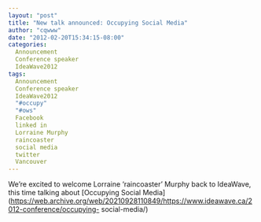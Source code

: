 ```yaml
---
layout: "post"
title: "New talk announced: Occupying Social Media"
author: "cqwww"
date: "2012-02-20T15:34:15-08:00"
categories:
  Announcement
  Conference speaker
  IdeaWave2012
tags: 
  Announcement
  Conference speaker
  IdeaWave2012
  "#occupy"
  "#ows"
  Facebook
  linked in
  Lorraine Murphy
  raincoaster
  social media
  twitter
  Vancouver
---
```


We’re excited to welcome Lorraine ‘raincoaster’ Murphy back to IdeaWave, this
time talking about [Occupying Social
Media](https://web.archive.org/web/20210928110849/https://www.ideawave.ca/2012-conference/occupying-
social-media/)


[//]: # (Retrieved from https://web.archive.org/web/20211025230537/https://www.ideawave.ca/new-talk-announced-occupying-social-media/)